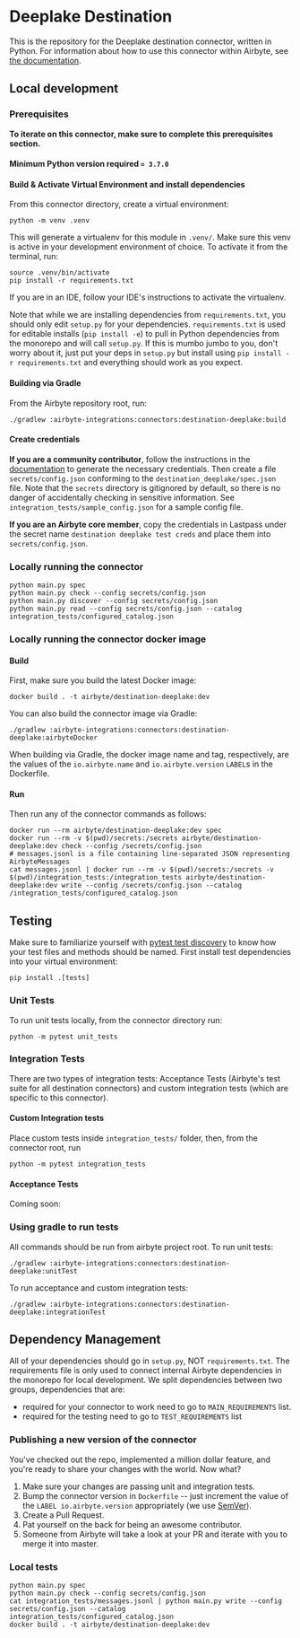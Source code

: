 # Deeplake Destination

This is the repository for the Deeplake destination connector, written in Python.
For information about how to use this connector within Airbyte, see [the documentation](https://docs.airbyte.io/integrations/destinations/deeplake).

## Local development

### Prerequisites
**To iterate on this connector, make sure to complete this prerequisites section.**

#### Minimum Python version required `= 3.7.0`

#### Build & Activate Virtual Environment and install dependencies
From this connector directory, create a virtual environment:
```
python -m venv .venv
```

This will generate a virtualenv for this module in `.venv/`. Make sure this venv is active in your
development environment of choice. To activate it from the terminal, run:
```
source .venv/bin/activate
pip install -r requirements.txt
```
If you are in an IDE, follow your IDE's instructions to activate the virtualenv.

Note that while we are installing dependencies from `requirements.txt`, you should only edit `setup.py` for your dependencies. `requirements.txt` is
used for editable installs (`pip install -e`) to pull in Python dependencies from the monorepo and will call `setup.py`.
If this is mumbo jumbo to you, don't worry about it, just put your deps in `setup.py` but install using `pip install -r requirements.txt` and everything
should work as you expect.

#### Building via Gradle
From the Airbyte repository root, run:
```
./gradlew :airbyte-integrations:connectors:destination-deeplake:build
```

#### Create credentials
**If you are a community contributor**, follow the instructions in the [documentation](https://docs.airbyte.io/integrations/destinations/deeplake)
to generate the necessary credentials. Then create a file `secrets/config.json` conforming to the `destination_deeplake/spec.json` file.
Note that the `secrets` directory is gitignored by default, so there is no danger of accidentally checking in sensitive information.
See `integration_tests/sample_config.json` for a sample config file.

**If you are an Airbyte core member**, copy the credentials in Lastpass under the secret name `destination deeplake test creds`
and place them into `secrets/config.json`.

### Locally running the connector
```
python main.py spec
python main.py check --config secrets/config.json
python main.py discover --config secrets/config.json
python main.py read --config secrets/config.json --catalog integration_tests/configured_catalog.json
```

### Locally running the connector docker image

#### Build
First, make sure you build the latest Docker image:
```
docker build . -t airbyte/destination-deeplake:dev
```

You can also build the connector image via Gradle:
```
./gradlew :airbyte-integrations:connectors:destination-deeplake:airbyteDocker
```
When building via Gradle, the docker image name and tag, respectively, are the values of the `io.airbyte.name` and `io.airbyte.version` `LABEL`s in
the Dockerfile.

#### Run
Then run any of the connector commands as follows:
```
docker run --rm airbyte/destination-deeplake:dev spec
docker run --rm -v $(pwd)/secrets:/secrets airbyte/destination-deeplake:dev check --config /secrets/config.json
# messages.jsonl is a file containing line-separated JSON representing AirbyteMessages
cat messages.jsonl | docker run --rm -v $(pwd)/secrets:/secrets -v $(pwd)/integration_tests:/integration_tests airbyte/destination-deeplake:dev write --config /secrets/config.json --catalog /integration_tests/configured_catalog.json
```
## Testing
   Make sure to familiarize yourself with [pytest test discovery](https://docs.pytest.org/en/latest/goodpractices.html#test-discovery) to know how your test files and methods should be named.
First install test dependencies into your virtual environment:
```
pip install .[tests]
```
### Unit Tests
To run unit tests locally, from the connector directory run:
```
python -m pytest unit_tests
```

### Integration Tests
There are two types of integration tests: Acceptance Tests (Airbyte's test suite for all destination connectors) and custom integration tests (which are specific to this connector).
#### Custom Integration tests
Place custom tests inside `integration_tests/` folder, then, from the connector root, run
```
python -m pytest integration_tests
```
#### Acceptance Tests
Coming soon: 

### Using gradle to run tests
All commands should be run from airbyte project root.
To run unit tests:
```
./gradlew :airbyte-integrations:connectors:destination-deeplake:unitTest
```
To run acceptance and custom integration tests:
```
./gradlew :airbyte-integrations:connectors:destination-deeplake:integrationTest
```

## Dependency Management
All of your dependencies should go in `setup.py`, NOT `requirements.txt`. The requirements file is only used to connect internal Airbyte dependencies in the monorepo for local development.
We split dependencies between two groups, dependencies that are:
* required for your connector to work need to go to `MAIN_REQUIREMENTS` list.
* required for the testing need to go to `TEST_REQUIREMENTS` list

### Publishing a new version of the connector
You've checked out the repo, implemented a million dollar feature, and you're ready to share your changes with the world. Now what?
1. Make sure your changes are passing unit and integration tests.
1. Bump the connector version in `Dockerfile` -- just increment the value of the `LABEL io.airbyte.version` appropriately (we use [SemVer](https://semver.org/)).
1. Create a Pull Request.
1. Pat yourself on the back for being an awesome contributor.
1. Someone from Airbyte will take a look at your PR and iterate with you to merge it into master.

### Local tests

```
python main.py spec
python main.py check --config secrets/config.json
cat integration_tests/messages.jsonl | python main.py write --config secrets/config.json --catalog integration_tests/configured_catalog.json
docker build . -t airbyte/destination-deeplake:dev
```